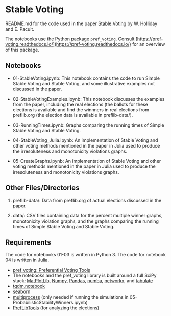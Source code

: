 
# Stable Voting

README.md for the code used in the paper [Stable Voting](https://arxiv.org/abs/2108.00542) by W. Holliday and E. Pacuit.

The notebooks use the Python package ``pref_voting``.   Consult [https://pref-voting.readthedocs.io/](https://pref-voting.readthedocs.io/) for an overview of this package.  

## Notebooks

* 01-StableVoting.ipynb: This notebook contains the code to run Simple Stable Voting and Stable Voting, and some illustrative examples not discussed in the paper. 

* 02-StableVotingExamples.ipynb: This notebook discusses the examples from the paper, including the real elections (the ballots for these elections is available and find the winnners in real elections from preflib.org (the election data is available in preflib-data/). 

* 03-RunningTimes.ipynb: Graphs comparing the running times of Simple Stable Voting and Stable Voting. 

* 04-StableVoting_Julia.ipynb: An implementation of Stable Voting and other voting methods mentioned in the paper in Julia used to produce the irresoluteness and monotonicity violations graphs. 

* 05-CreateGraphs.ipynb: An implementation of Stable Voting and other voting methods mentioned in the paper in Julia used to produce the irresoluteness and monotonicity violations graphs. 


## Other Files/Directories

1. preflib-data/: Data from preflib.org of actual elections discussed in the paper. 

2. data/: CSV files containing data for the percent multiple winner graphs, monotonicity violation graphs, and the graphs comparing the running times of Simple Stable Voting and Stable Voting. 

## Requirements

The code for notebooks 01-03 is written in Python 3. The code for notebook 04 is written in Julia.

- [pref_voting: Preferential Voting Tools](https://pref-voting.readthedocs.io/en/latest/)
- The notebooks and the pref_voting library is built around a full SciPy stack: [MatPlotLib](https://matplotlib.org/), [Numpy](https://numpy.org/), [Pandas](https://pandas.pydata.org/), [numba](http://numba.pydata.org/), [networkx](https://networkx.org/), and [tabulate](https://github.com/astanin/python-tabulate)
- [tqdm.notebook](https://github.com/tqdm/tqdm)
- [seaborn](https://seaborn.pydata.org/)  
- [multiprocess](https://pypi.org/project/multiprocess/) (only needed if running the simulations in  05-ProbabilisticStabilityWinners.ipynb) 
- [PrefLibTools](https://github.com/PrefLib/preflibtools) (for analyzing the elections)
